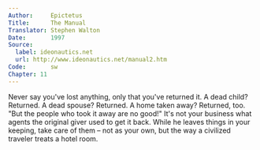 ```yaml
---
Author:     Epictetus  
Title:      The Manual  
Translator: Stephen Walton  
Date:       1997  
Source:
  label: ideonautics.net
  url: http://www.ideonautics.net/manual2.htm
Code:       sw  
Chapter: 11
---
```


Never say you've lost anything, only that you've returned it. A dead child?
Returned. A dead spouse? Returned. A home taken away? Returned, too. "But the
people who took it away are no good!" It's not your business what agents the
original giver used to get it back. While he leaves things in your keeping,
take care of them – not as your own, but the way a civilized traveler treats a
hotel room.


